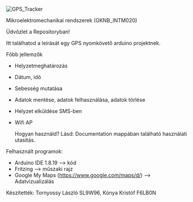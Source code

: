 ![GPS_Tracker](https://user-images.githubusercontent.com/58104021/210624576-6b2fdb9e-10fa-4fb9-bf60-613fb0c5e948.png)

Mikroelektromechanikai rendszerek (GKNB_INTM020)

Üdvözlet a Repositoryban!

Itt találhatod a leírását egy GPS nyomkövető arduino projektnek.
  
  Főbb jellemzők

- Helyzetmeghatározás
- Dátum, idő
- Sebesség mutatása
- Adatok mentése, adatok felhasználása, adatok törlése
- Helyzet elküldése SMS-ben
- Wifi AP

  Hogyan használd?
Lásd: Documentation mappában található használati utasítás.

Felhasznált programok: 
- Arduino IDE 1.8.19 --> kód
- Fritzing --> műszaki rajz
- Google My Maps (https://www.google.com/maps/d/) --> Adatvizualizálás

Készítették:  Tornyossy László SL9W96, Kónya Kristóf F6LB0N
